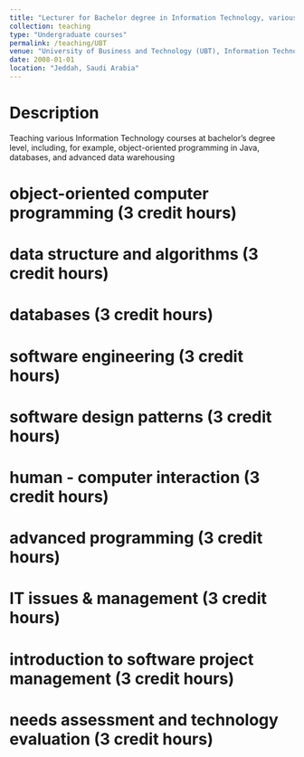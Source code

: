 ```yaml
---
title: "Lecturer for Bachelor degree in Information Technology, various courses 2008 - 2016"
collection: teaching
type: "Undergraduate courses"
permalink: /teaching/UBT
venue: "University of Business and Technology (UBT), Information Technology"
date: 2008-01-01
location: "Jeddah, Saudi Arabia"
---
```


# Description
Teaching various Information Technology courses at bachelor’s degree level, including, for example, object-oriented programming in Java, databases, and advanced data warehousing

object-oriented computer programming (3 credit hours)
======

data structure and algorithms (3 credit hours)
======

databases (3 credit hours)
======

software engineering (3 credit hours)
======

software design patterns (3 credit hours)
======

human - computer interaction (3 credit hours)
======

advanced programming (3 credit hours)
===

IT issues & management (3 credit hours)
===

introduction to software project management (3 credit hours)
======

needs assessment and technology evaluation (3 credit hours)
======
